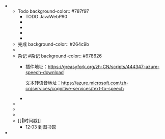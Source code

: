 -
	- Todo
	  background-color:: #787f97
		- TODO JavaWebP90
		-
		-
		-
		-
	- 完成
	  background-color:: #264c9b
	-
	- 杂记 #杂记
	  background-color:: #978626
		- 插件地址：https://greasyfork.org/zh-CN/scripts/444347-azure-speech-download
		  
		  文本转语音地址：https://azure.microsoft.com/zh-cn/services/cognitive-services/text-to-speech
		-
	-
	-
	-
	- [[📌时间戳]]
		- 12:03 到图书馆
-